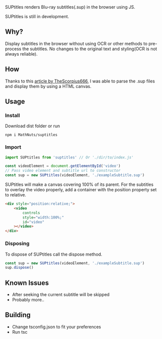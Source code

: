 SUPtitles renders Blu-ray subtitles(.sup) in the browser using JS.

SUPtitles is still in development.

## Why?

Display subtitles in the browser without using OCR or other methods to pre-process the subtitles.
No changes to the original text and styling(OCR is not always reliable).

## How

Thanks to this [article by TheScorpius666](http://blog.thescorpius.com/index.php/2017/07/15/presentation-graphic-stream-sup-files-bluray-subtitle-format/), I was able to parse the .sup files and display them by using a HTML canvas.

## Usage

### Install

Download dist folder or run

```console
npm i MathNuts/suptitles
```

### Import

```javascript
import SUPtitles from 'suptitles' // Or './dir/to/index.js'

const videoElement = document.getElementById('video')
// Pass video element and subtitle url to constructor
const sup = new SUPtitles(videoElement, './exampleSubtitle.sup')
```

SUPtitles will make a canvas covering 100% of its parent. For the subtitles to overlay the video properly, add a container with the position property set to relative.

```HTML
<div style="position:relative;">
    <video
        controls
        style="width:100%;"
        id="video"
    ></video>
</div>
```

### Disposing

To dispose of SUPtitles call the dispose method.

```javascript
const sup = new SUPtitles(videoElement, './exampleSubtitle.sup')
sup.dispose()
```

## Known Issues

- After seeking the current subtitle will be skipped
- Probably more..

## Building

- Change tsconfig.json to fit your preferences
- Run tsc
